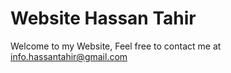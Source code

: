 # Website Hassan Tahir
Welcome to my Website, Feel free to contact me at info.hassantahir@gmail.com
